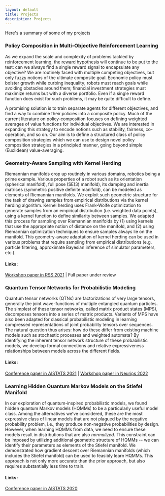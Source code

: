 ```yaml
---
layout: default
title: Projects
description: Projects
---
```

Here's a summary of some of my projects

### Policy Composition in Multi-Objective Reinforcement Learning
As we expand the scale and complexity of problems tackled by reinforcement learning, the 
[reward hypothesis](http://incompleteideas.net/rlai.cs.ualberta.ca/RLAI/rewardhypothesis.html) 
will continue to be put to the test: can we always find a single reward signal to encapsulate any 
objective? We are routinely faced with multiple competing objectives, but only fuzzy notions of the ultimate composite goal. 
Economic policy must bolster growth while curbing inequality; robots must reach goals while avoiding obstacles around them; 
financial investment strategies must maximize returns but with a diverse portfolio. Even if a single reward
function does exist for such problems, it may be quite difficult to define. 

A promising solution is to train separate agents for different objectives, and find a way to combine their policies into a composite policy. 
Much of the current literature on policy-composition focuses on defining weighted averages of value functions for individual objectives. 
We are interested in expanding this strategy to encode notions such as stability, fairness, co-operation, and so on. 
Our aim is to define a structured class of policy composition strategies which we can use to design novel policy composition strategies
in a principled manner, going beyond simple (Euclidean) value-averaging. 

### Geometry-Aware Sampling with Kernel Herding
Riemannian manifolds crop up routinely in various domains, robotics being a prime example. 
Various properties of a robot such as its orientation (spherical manifold), full pose (SE(3) manifold), 
its damping and inertia matrices (symmetric positive definite manifold), can be modeled as elements of 
Riemannian manifolds. We exploit such geometric structure for the task of drawing samples from empirical 
distributions via the kernel herding algorithm. Kernel herding uses Frank-Wolfe optimization to generate samples from an empirical distribution (i.e. weighted data points), using a kernel function to define similarity between samples. We adapted this process for sampling over Riemannian manifolds by (1) using kernels that use the appropriate notion of distance on the manifold, and (2) using Riemannian optimization techniques to ensure samples always lie on the manifold. This geometry-aware adaptation of kernel herding can be used in various problems that require sampling from empirical distributions (e.g. particle filtering, approximate Bayesian inference of simulator parameters, etc.).

#### Links:
[Workshop paper in RSS 2021](https://sites.google.com/view/geotopo-rss2021/accepted-contributions) | 
Full paper under review

### Quantum Tensor Networks for Probabilistic Modeling

Quantum tensor networks (QTNs) are factorizations of very large tensors, generally the joint wave-functions
 of multiple entangled quantum particles. 
The simplest of these tensor networks, called matrix product states (MPS), decomposes tensors into a series of matrix products. 
Variants of MPS have also been adapted for classical probabilistic modeling in learning compressed representations of joint probability tensors over sequences. 
The natural question thus arises: how do these differ from existing machine models such as stochastic processes and weighted automata? 
By identifying the inherent tensor network structure of these probabilistic models, we develop formal connections and 
relative expressiveness relationships between models across the different fields.

#### Links:
[Conference paper in AISTATS 2021](https://proceedings.mlr.press/v130/adhikary21a) | 
[Workshop paper in Neurips 2022](https://tensorworkshop.github.io/NeurIPS2021/accepted_papers/TP_LPDOs__QTNML_2021_(4).pdf)

### Learning Hidden Quantum Markov Models on the Stiefel Manifold
In our exploration of quantum-inspired probabilistic models, we found hidden quantum Markov models (HQMMs)
 to be a particularly useful model class. Among the alternatives we’ve considered, these are the most 
 expressive class of linear models that are not plagued by the negative probability problem, i.e., they 
 produce non-negative probabilities by design. However, when learning HQMMs from data, we need to ensure these models result in distributions that are 
also _normalized_. This constraint can be imposed by utilizing additional geometric structure
 of HQMMs -- we can identify their parameters as elements of the Stiefel manifold. We 
 demonstrated how gradient descent over Riemannian manifolds (which includes the Stiefel manifold) can be
  used to feasibly learn HQMMs. This approach is not only more accurate than the prior approach, but also requires substantially
   less time to train.
   
#### Links:
[Conference paper in AISTATS 2020](https://proceedings.mlr.press/v108/adhikary20a.html)

